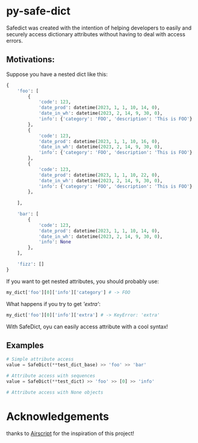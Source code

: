 # py-safe-dict

Safedict was created with the intention of helping developers to easily and securely access dictionary attributes without having to deal with access errors.

## Motivations:
Suppose you have a nested dict like this:

```python
{
    'foo': [
        {
            'code': 123, 
            'date_prod': datetime(2023, 1, 1, 10, 14, 0),
            'date_in_wh': datetime(2023, 2, 14, 9, 30, 0),
            'info': {'category': 'FOO', 'description': 'This is FOO'}
        },
        {
            'code': 123, 
            'date_prod': datetime(2023, 1, 1, 10, 16, 0),
            'date_in_wh': datetime(2023, 2, 14, 9, 30, 0),
            'info': {'category': 'FOO', 'description': 'This is FOO'}
        },
        {
            'code': 123, 
            'date_prod': datetime(2023, 1, 1, 10, 22, 0),
            'date_in_wh': datetime(2023, 2, 14, 9, 30, 0),
            'info': {'category': 'FOO', 'description': 'This is FOO'}
        },
        
    ],

    'bar': [
        {
            'code': 123, 
            'date_prod': datetime(2023, 1, 1, 10, 14, 0),
            'date_in_wh': datetime(2023, 2, 14, 9, 30, 0),
            'info': None
        },
    ],

    'fizz': []
}
```


If you want to get nested attributes, you should probably use:
```python
my_dict['foo'][0]['info']['category'] # -> FOO
```

What happens if you try to get *'extra'*:

```python
my_dict['foo'][0]['info']['extra'] # -> KeyError: 'extra'
```

With SafeDict, oyu can easily access attribute with a cool syntax!

## Examples

```python
# Simple attribute access
value = SafeDict(**test_dict_base) >> 'foo' >> 'bar'

# Attribute access with sequences
value = SafeDict(**test_dict) >> 'foo' >> [0] >> 'info'

# Attribute access with None objects

```



# Acknowledgements

thanks to [Airscript](https://github.com/airscripts) for the inspiration of this project!